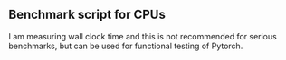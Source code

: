 ## Benchmark script for CPUs

I am measuring wall clock time and this is not recommended for serious
benchmarks, but can be used for functional testing of Pytorch.
